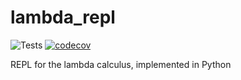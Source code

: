 # lambda_repl

![Tests](https://github.com/Deric-W/lambda_repl/actions/workflows/Tests.yaml/badge.svg)
[![codecov](https://codecov.io/gh/Deric-W/lambda_repl/branch/main/graph/badge.svg?token=SU3982mC17)](https://codecov.io/gh/Deric-W/lambda_repl)

REPL for the lambda calculus, implemented in Python
